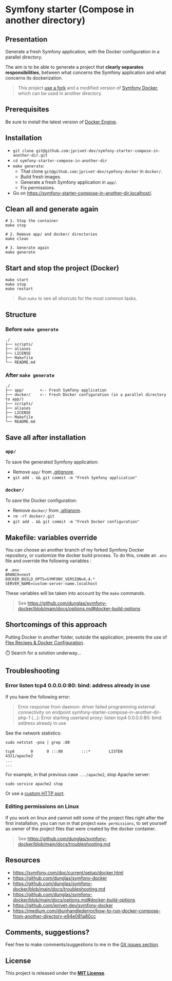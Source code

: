 # Symfony starter (Compose in another directory)

## Presentation

Generate a fresh Symfony application, with the Docker configuration in a parallel directory.

The aim is to be able to generate a project that **clearly separates responsibilities**, between what concerns the Symfony application and what concerns its dockerization.

> This project [use a fork](https://github.com/jprivet-dev/symfony-docker) and a modified version of [Symfony Docker](https://github.com/dunglas/symfony-docker), which can be used in another directory.

## Prerequisites

Be sure to install the latest version of [Docker Engine](https://docs.docker.com/engine/install/).

## Installation
 
- `git clone git@github.com:jprivet-dev/symfony-starter-compose-in-another-dir.git`
- `cd symfony-starter-compose-in-another-dir`
- `make generate`:
  - That clone `git@github.com:jprivet-dev/symfony-docker` in `docker/`.
  - Build fresh images.
  - Generate a fresh Symfony application in `app/`.
  - Fix permissions.
- Go on https://symfony-starter-compose-in-another-dir.localhost/.

## Clean all and generate again

```shell
# 1. Stop the container
make stop

# 2. Remove app/ and docker/ directories
make clean

# 3. Generate again
make generate
```

## Start and stop the project (Docker)

```shell
make start
make stop
make restart
```

> Run `make` to see all shorcuts for the most common tasks.

## Structure

### Before `make generate`

```
./
├── scripts/
├── aliases
├── LICENSE
├── Makefile
└── README.md
```

### After `make generate`

```
./
├── app/       <-- Fresh Symfony application
├── docker/    <-- Fresh Docker configuration (in a parallel directory to app/)
├── scripts/
├── aliases
├── LICENSE
├── Makefile
└── README.md
```

## Save all after installation

### `app/`

To save the generated Symfony application:

- Remove `app/` from [.gitignore](.gitignore).
- `git add . && git commit -m "Fresh Symfony application"`

### `docker/`

To save the Docker configuration:

- Remove `docker/` from [.gitignore](.gitignore).
- `rm -rf docker/.git`
- `git add . && git commit -m "Fresh Docker configuration"`

## Makefile: variables override

You can choose an another branch of my forked Symfony Docker repository, or customize the docker build process. To do this, create an `.env` file and override the following variables :

```dotenv
# .env
BRANCH=next
DOCKER_BUILD_OPTS=SYMFONY_VERSION=6.4.*
SERVER_NAME=custom-server-name.localhost
```

These variables will be taken into account by the `make` commands.

> See https://github.com/dunglas/symfony-docker/blob/main/docs/options.md#docker-build-options

## Shortcomings of this approach

Putting Docker in another folder, outside the application, prevents the use of [Flex Recipes & Docker Configuration](https://symfony.com/doc/current/setup/docker.html#flex-recipes-docker-configuration).

⏱️ Search for a solution underway...

## Troubleshooting

### Error listen tcp4 0.0.0.0:80: bind: address already in use

If you have the following error:

> Error response from daemon: driver failed programming external connectivity on endpoint symfony-starter-compose-in-another-dir-php-1 (...): Error starting userland proxy: listen tcp4 0.0.0.0:80: bind: address already in use

See the network statistics:

```shell
sudo netstat -pna | grep :80
```

```
tcp6       0      0 :::80        :::*        LISTEN        4321/apache2
...
...
```

For example, in that previous case `.../apache2`, stop Apache server:

```shell
sudo service apache2 stop
````

Or use a [custom HTTP port](https://github.com/dunglas/symfony-docker/blob/main/docs/options.md#using-custom-http-ports).

### Editing permissions on Linux

If you work on linux and cannot edit some of the project files right after the first installation, you can run in that project `make permissions`, to set yourself as owner of the project files that were created by the docker container.

> See https://github.com/dunglas/symfony-docker/blob/main/docs/troubleshooting.md

## Resources

- https://symfony.com/doc/current/setup/docker.html
- https://github.com/dunglas/symfony-docker
- https://github.com/dunglas/symfony-docker/blob/main/docs/troubleshooting.md
- https://github.com/dunglas/symfony-docker/blob/main/docs/options.md#docker-build-options
- https://github.com/jprivet-dev/symfony-docker
- https://medium.com/@unhandlederror/how-to-run-docker-compose-from-another-directory-e94e081a80cc

## Comments, suggestions?

Feel free to make comments/suggestions to me in the [Git issues section](https://github.com/jprivet-dev/symfony-starter-compose-in-another-dir/issues).

## License

This project is released under the [**MIT License**](https://github.com/jprivet-dev/symfony-starter-compose-in-another-dir/blob/main/LICENSE).